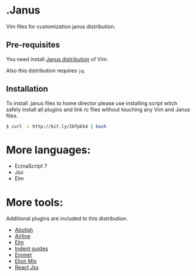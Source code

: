 # .Janus

Vim files for customization janus distribution.

## Pre-requisites

You need install [Janus distribution](https://github.com/carlhuda/janus) of Vim.

Also this distribution requires `jq`.

## Installation

To install .janus files to home director please use installing script
witch safely install all plugins and link rc files without touching any
Vim and Janus files.

```bash
$ curl -L http://bit.ly/2bTpEk4 | bash
```
# More languages:

 - EcmaScript 7
 - Jsx
 - Elm

# More tools:

Additional plugins are included to this distribution.

 - [Abolish](https://github.com/tpope/vim-abolish)
 - [Airline](https://github.com/vim-airline/vim-airline)
 - [Elm](https://github.com/ElmCast/elm-vim)
 - [Indent guides](https://github.com/nathanaelkane/vim-indent-guides)
 - [Emmet](https://github.com/mattn/emmet-vim)
 - [Elixir Mix](https://github.com/mattreduce/vim-mix)
 - [React Jsx](https://github.com/mxw/vim-jsx)

